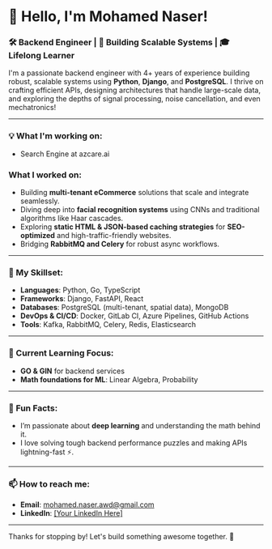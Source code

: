 # 👋 Hello, I'm Mohamed Naser! 

### 🛠️ Backend Engineer | 🚀 Building Scalable Systems | 🎓 Lifelong Learner

I'm a passionate backend engineer with 4+ years of experience building robust, scalable systems using **Python**, **Django**, and **PostgreSQL**. I thrive on crafting efficient APIs, designing architectures that handle large-scale data, and exploring the depths of signal processing, noise cancellation, and even mechatronics!

---

### 💡 What I'm working on:
- Search Engine at azcare.ai

### What I worked on:
- Building **multi-tenant eCommerce** solutions that scale and integrate seamlessly.
- Diving deep into **facial recognition systems** using CNNs and traditional algorithms like Haar cascades.
- Exploring **static HTML & JSON-based caching strategies** for **SEO-optimized** and high-traffic-friendly websites.
- Bridging **RabbitMQ and Celery** for robust async workflows.

---

### 🚀 My Skillset:

- **Languages**: Python, Go, TypeScript
- **Frameworks**: Django, FastAPI, React
- **Databases**: PostgreSQL (multi-tenant, spatial data), MongoDB
- **DevOps & CI/CD**: Docker, GitLab CI, Azure Pipelines, GitHub Actions
- **Tools**: Kafka, RabbitMQ, Celery, Redis, Elasticsearch

---

### 🔭 Current Learning Focus:

- **GO & GIN** for backend services
- **Math foundations for ML**: Linear Algebra, Probability

---

### 🌱 Fun Facts:

- I’m passionate about **deep learning** and understanding the math behind it.
- I love solving tough backend performance puzzles and making APIs lightning-fast ⚡️.

---

### 📫 How to reach me:

- **Email**: mohamed.naser.awd@gmail.com
- **LinkedIn**: [\[Your LinkedIn Here\]](https://www.linkedin.com/in/mohamed-naser-44aa03240/)

---

Thanks for stopping by! Let's build something awesome together. 🚀
